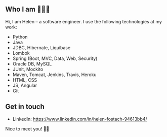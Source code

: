 ## Who I am 👩🏻‍💻
Hi, I am Helen – a software engineer. I use the following technologies at my work:
- Python
- Java
- JDBC, Hibernate, Liquibase
- Lombok
- Spring (Boot, MVC, Data, Web, Security)
- Oracle DB, MySQL
- JUnit, Mockito
- Maven, Tomcat, Jenkins, Travis, Heroku
- HTML, CSS
- JS, Angular
- Git

## Get in touch
- LinkedIn: https://www.linkedin.com/in/helen-fostach-94613bb4/

Nice to meet you! ✌🏻

